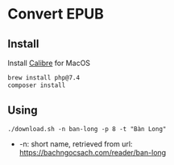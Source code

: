 Convert EPUB
====

## Install
Install [Calibre](https://calibre-ebook.com/download_osx) for MacOS

```bash
brew install php@7.4
composer install
```

## Using

```shell
./download.sh -n ban-long -p 8 -t "Bàn Long"
``` 
- -n: short name, retrieved from url: https://bachngocsach.com/reader/ban-long
